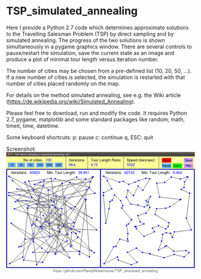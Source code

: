 # TSP_simulated_annealing

Here I provide a Python 2.7 code which determines approximate solutions to the Travelling Salesman Problem (TSP) by direct sampling and by simulated annealing. The progress of the two solutions is shown simultaneously in a pygame graphics window. There are several controls to pause/restart the simulation, save the current state as an image and produce a plot of minimal tour length versus iteration number.

The number of cities may be chosen from a pre-defined list (10, 20, 50, ...). If a new number of cities is selected, the simulation is restarted with that number of cities placed randomly on the map. 

For details on the method simulated annealing, see e.g. the Wiki article (https://de.wikipedia.org/wiki/Simulated_Annealing).

Please feel free to download, run and modify the code. It requires Python 2.7, pygame, matplotlib and some standard packages like random, math, timeit, time, datetime.

Some keyboard shortcuts:
p: pause
c: continue
q, ESC: quit

Screenshot:
![Screenshot](TSP_snap2.png)

